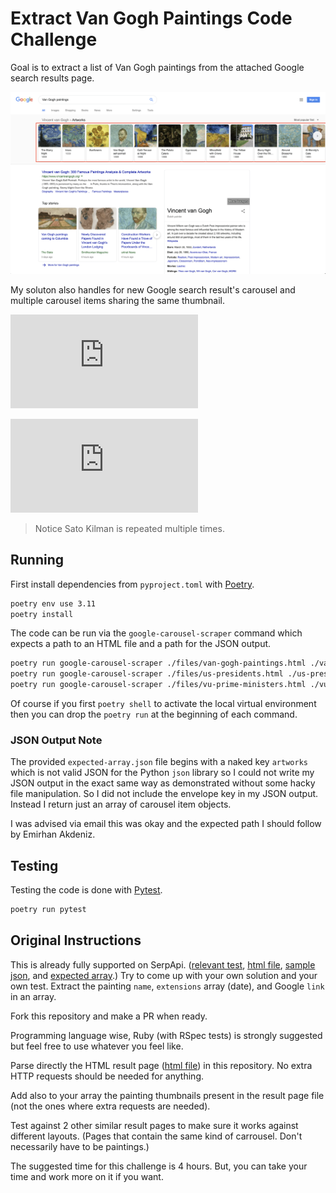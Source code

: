 # Extract Van Gogh Paintings Code Challenge

Goal is to extract a list of Van Gogh paintings from the attached Google search results page.

![Van Gogh paintings](https://github.com/serpapi/code-challenge/blob/master/files/van-gogh-paintings.png?raw=true "Van Gogh paintings")

My soluton also handles for new Google search result's carousel and multiple carousel items sharing the same thumbnail.

![US Presidents](https://github.com/michaeltoohig/serpapi-code-challenge/blob/master/files/us-presidents.html "US Presidents")

![VU Prime Ministers](https://github.com/michaeltoohig/serpapi-code-challenge/blob/master/files/vu-prime-ministers.html "VU Prime Ministers")

> Notice Sato Kilman is repeated multiple times.

## Running

First install dependencies from `pyproject.toml` with [Poetry](https://python-poetry.org).

```sh
poetry env use 3.11
poetry install
```

The code can be run via the `google-carousel-scraper` command which expects a path to an HTML file and a path for the JSON output.

```sh
poetry run google-carousel-scraper ./files/van-gogh-paintings.html ./van-gogh-paintings.json
poetry run google-carousel-scraper ./files/us-presidents.html ./us-presidents.json
poetry run google-carousel-scraper ./files/vu-prime-ministers.html ./vu-prime-ministers.json
```

Of course if you first `poetry shell` to activate the local virtual environment then you can drop the `poetry run` at the beginning of each command.

### JSON Output Note

The provided `expected-array.json` file begins with a naked key `artworks` which is not valid JSON for the Python `json` library so I could not write my JSON output in the exact same way as demonstrated without some hacky file manipulation.
So I did not include the envelope key in my JSON output.
Instead I return just an array of carousel item objects.

I was advised via email this was okay and the expected path I should follow by Emirhan Akdeniz.

## Testing

Testing the code is done with [Pytest](https://pytest.org).

```sh
poetry run pytest
```

## Original Instructions

This is already fully supported on SerpApi. ([relevant test], [html file], [sample json], and [expected array].)
Try to come up with your own solution and your own test.
Extract the painting `name`, `extensions` array (date), and Google `link` in an array.

Fork this repository and make a PR when ready.

Programming language wise, Ruby (with RSpec tests) is strongly suggested but feel free to use whatever you feel like.

Parse directly the HTML result page ([html file]) in this repository. No extra HTTP requests should be needed for anything.

[relevant test]: https://github.com/serpapi/test-knowledge-graph-desktop/blob/master/spec/knowledge_graph_claude_monet_paintings_spec.rb
[sample json]: https://raw.githubusercontent.com/serpapi/code-challenge/master/files/van-gogh-paintings.json
[html file]: https://raw.githubusercontent.com/serpapi/code-challenge/master/files/van-gogh-paintings.html
[expected array]: https://raw.githubusercontent.com/serpapi/code-challenge/master/files/expected-array.json

Add also to your array the painting thumbnails present in the result page file (not the ones where extra requests are needed). 

Test against 2 other similar result pages to make sure it works against different layouts. (Pages that contain the same kind of carrousel. Don't necessarily have to be paintings.)

The suggested time for this challenge is 4 hours. But, you can take your time and work more on it if you want.
